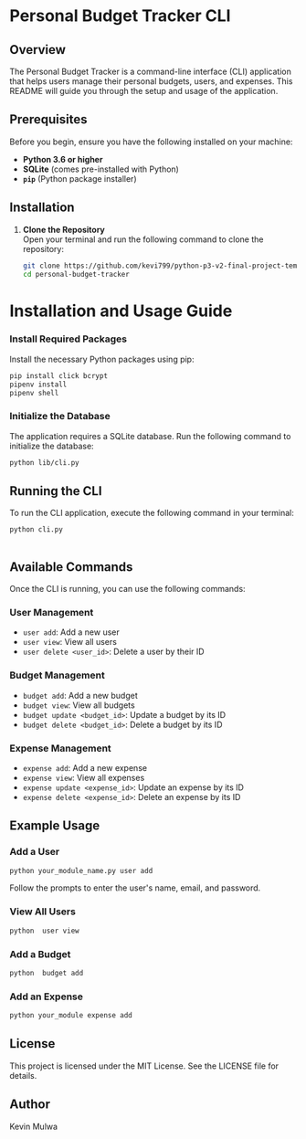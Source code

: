 # Personal Budget Tracker CLI

## Overview

The Personal Budget Tracker is a command-line interface (CLI) application that helps users manage their personal budgets, users, and expenses. This README will guide you through the setup and usage of the application.

## Prerequisites

Before you begin, ensure you have the following installed on your machine:

- **Python 3.6 or higher**
- **SQLite** (comes pre-installed with Python)
- **`pip`** (Python package installer)

## Installation

1. **Clone the Repository**  
   Open your terminal and run the following command to clone the repository:

   ```bash
   git clone https://github.com/kevi799/python-p3-v2-final-project-template
   cd personal-budget-tracker
   ```

# Installation and Usage Guide

### Install Required Packages

Install the necessary Python packages using pip:

```bash
pip install click bcrypt
pipenv install
pipenv shell
```


### Initialize the Database

The application requires a SQLite database. Run the following command to initialize the database:

```bash
python lib/cli.py
```

## Running the CLI

To run the CLI application, execute the following command in your terminal:

```bash
python cli.py  
 
```

## Available Commands

Once the CLI is running, you can use the following commands:

### User Management

- `user add`: Add a new user
- `user view`: View all users
- `user delete <user_id>`: Delete a user by their ID

### Budget Management

- `budget add`: Add a new budget
- `budget view`: View all budgets
- `budget update <budget_id>`: Update a budget by its ID
- `budget delete <budget_id>`: Delete a budget by its ID

### Expense Management

- `expense add`: Add a new expense
- `expense view`: View all expenses
- `expense update <expense_id>`: Update an expense by its ID
- `expense delete <expense_id>`: Delete an expense by its ID

## Example Usage

### Add a User

```bash
python your_module_name.py user add
```

Follow the prompts to enter the user's name, email, and password.

### View All Users

```bash
python  user view
```

### Add a Budget

```bash
python  budget add
```

### Add an Expense

```bash
python your_module expense add
```

## License

This project is licensed under the MIT License. See the LICENSE file for details.

## Author

Kevin Mulwa

```

```
